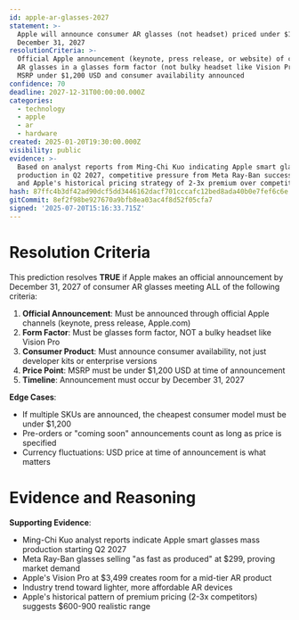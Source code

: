 ```yaml
---
id: apple-ar-glasses-2027
statement: >-
  Apple will announce consumer AR glasses (not headset) priced under $1,200 by
  December 31, 2027
resolutionCriteria: >-
  Official Apple announcement (keynote, press release, or website) of consumer
  AR glasses in a glasses form factor (not bulky headset like Vision Pro) with
  MSRP under $1,200 USD and consumer availability announced
confidence: 70
deadline: 2027-12-31T00:00:00.000Z
categories:
  - technology
  - apple
  - ar
  - hardware
created: 2025-01-20T19:30:00.000Z
visibility: public
evidence: >-
  Based on analyst reports from Ming-Chi Kuo indicating Apple smart glasses mass
  production in Q2 2027, competitive pressure from Meta Ray-Ban success at $299,
  and Apple's historical pricing strategy of 2-3x premium over competitors.
hash: 87ffc4b3df42ad90dcf5dd3446162dacf701cccafc12bed8ada40b0e7fef6c6e
gitCommit: 8ef2f98be927670a9bfb8ea03ac4f8d52f05cfa7
signed: '2025-07-20T15:16:33.715Z'
---
```


# Resolution Criteria

This prediction resolves **TRUE** if Apple makes an official announcement by December 31, 2027 of consumer AR glasses meeting ALL of the following criteria:

1. **Official Announcement**: Must be announced through official Apple channels (keynote, press release, Apple.com)
2. **Form Factor**: Must be glasses form factor, NOT a bulky headset like Vision Pro
3. **Consumer Product**: Must announce consumer availability, not just developer kits or enterprise versions
4. **Price Point**: MSRP must be under $1,200 USD at time of announcement
5. **Timeline**: Announcement must occur by December 31, 2027

**Edge Cases**:

- If multiple SKUs are announced, the cheapest consumer model must be under $1,200
- Pre-orders or "coming soon" announcements count as long as price is specified
- Currency fluctuations: USD price at time of announcement is what matters

# Evidence and Reasoning

**Supporting Evidence**:

- Ming-Chi Kuo analyst reports indicate Apple smart glasses mass production starting Q2 2027
- Meta Ray-Ban glasses selling "as fast as produced" at $299, proving market demand
- Apple's Vision Pro at $3,499 creates room for a mid-tier AR product
- Industry trend toward lighter, more affordable AR devices
- Apple's historical pattern of premium pricing (2-3x competitors) suggests $600-900 realistic range

